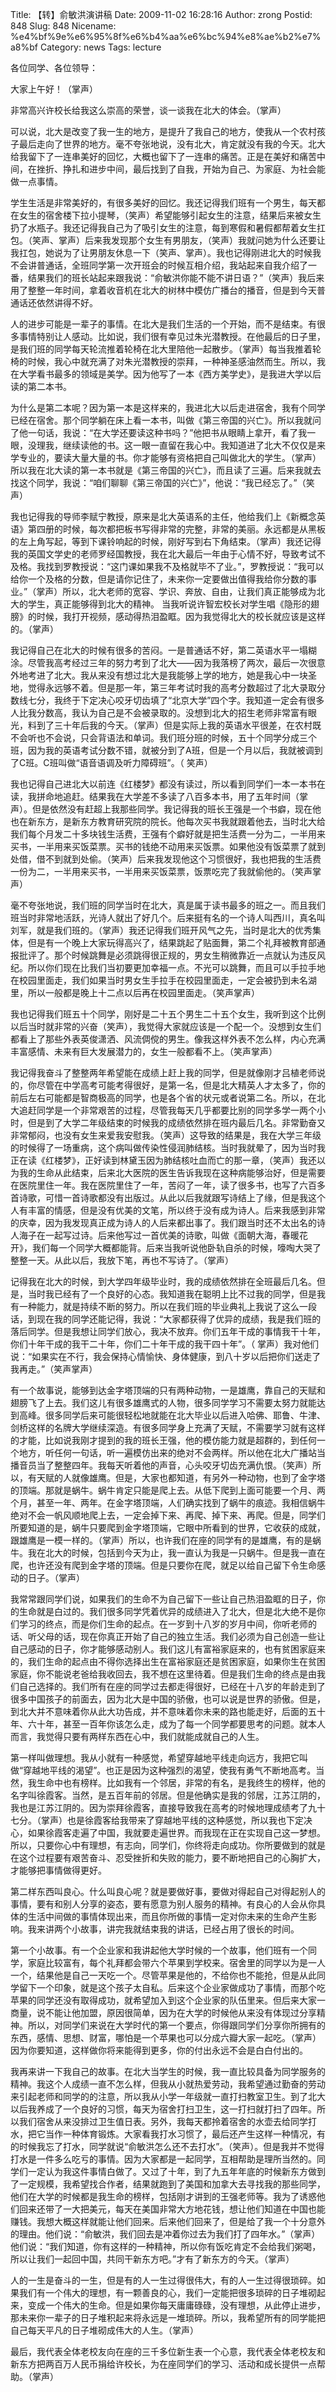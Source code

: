 Title: 【转】俞敏洪演讲稿
Date: 2009-11-02 16:28:16
Author: zrong
Postid: 848
Slug: 848
Nicename: %e4%bf%9e%e6%95%8f%e6%b4%aa%e6%bc%94%e8%ae%b2%e7%a8%bf
Category: news
Tags: lecture

各位同学、各位领导：

大家上午好！（掌声）

非常高兴许校长给我这么崇高的荣誉，谈一谈我在北大的体会。（掌声）

可以说，北大是改变了我一生的地方，是提升了我自己的地方，使我从一个农村孩子最后走向了世界的地方。毫不夸张地说，没有北大，肯定就没有我的今天。北大给我留下了一连串美好的回忆，大概也留下了一连串的痛苦。正是在美好和痛苦中间，在挫折、挣扎和进步中间，最后找到了自我，开始为自己、为家庭、为社会能做一点事情。  
<!--more-->  

学生生活是非常美好的，有很多美好的回忆。我还记得我们班有一个男生，每天都在女生的宿舍楼下拉小提琴，（笑声）希望能够引起女生的注意，结果后来被女生扔了水瓶子。我还记得我自己为了吸引女生的注意，每到寒假和暑假都帮着女生扛包。（笑声、掌声）后来我发现那个女生有男朋友，（笑声）我就问她为什么还要让我扛包，她说为了让男朋友休息一下（笑声、掌声）。我也记得刚进北大的时候我不会讲普通话，全班同学第一次开班会的时候互相介绍，我站起来自我介绍了一番，结果我们的班长站起来跟我说：“俞敏洪你能不能不讲日语？”（笑声）我后来用了整整一年时间，拿着收音机在北大的树林中模仿广播台的播音，但是到今天普通话还依然讲得不好。

人的进步可能是一辈子的事情。在北大是我们生活的一个开始，而不是结束。有很多事情特别让人感动。比如说，我们很有幸见过朱光潜教授。在他最后的日子里，是我们班的同学每天轮流推着轮椅在北大里陪他一起散步。（掌声）每当我推着轮椅的时候，我心中就充满了对朱光潜教授的崇拜，一种神圣感油然而生。所以，我在大学看书最多的领域是美学。因为他写了一本《西方美学史》，是我进大学以后读的第二本书。

为什么是第二本呢？因为第一本是这样来的，我进北大以后走进宿舍，我有个同学已经在宿舍。那个同学躺在床上看一本书，叫做《第三帝国的兴亡》。所以我就问了他一句话，我说：“在大学还要读这种书吗？”他把书从眼睛上拿开，看了我一眼，没理我，继续读他的书。这一眼一直留在我心中。我知道进了北大不仅仅是来学专业的，要读大量大量的书。你才能够有资格把自己叫做北大的学生。（掌声）所以我在北大读的第一本书就是《第三帝国的兴亡》，而且读了三遍。后来我就去找这个同学，我说：“咱们聊聊《第三帝国的兴亡》”，他说：“我已经忘了。”（笑声）

我也记得我的导师李赋宁教授，原来是北大英语系的主任，他给我们上《新概念英语》第四册的时候，每次都把板书写得非常的完整，非常的美丽。永远都是从黑板的左上角写起，等到下课铃响起的时候，刚好写到右下角结束。（掌声）我还记得我的英国文学史的老师罗经国教授，我在北大最后一年由于心情不好，导致考试不及格。我找到罗教授说：“这门课如果我不及格就毕不了业。”，罗教授说：“我可以给你一个及格的分数，但是请你记住了，未来你一定要做出值得我给你分数的事业。”（掌声）所以，北大老师的宽容、学识、奔放、自由，让我们真正能够成为北大的学生，真正能够得到北大的精神。
当我听说许智宏校长对学生唱《隐形的翅膀》的时候，我打开视频，感动得热泪盈眶。因为我觉得北大的校长就应该是这样的。（掌声）

我记得自己在北大的时候有很多的苦闷。一是普通话不好，第二英语水平一塌糊涂。尽管我高考经过三年的努力考到了北大——因为我落榜了两次，最后一次很意外地考进了北大。我从来没有想过北大是我能够上学的地方，她是我心中一块圣地，觉得永远够不着。但是那一年，第三年考试时我的高考分数超过了北大录取分数线七分，我终于下定决心咬牙切齿填了“北京大学”四个字。我知道一定会有很多人比我分数高，我认为自己是不会被录取的。没想到北大的招生老师非常富有眼光，料到了三十年后我的今天。（掌声）但是实际上我的英语水平很差，在农村既不会听也不会说，只会背语法和单词。我们班分班的时候，五十个同学分成三个班，因为我的英语考试分数不错，就被分到了A班，但是一个月以后，我就被调到了C班。C班叫做“语音语调及听力障碍班”。（
笑声）

我也记得自己进北大以前连《红楼梦》都没有读过，所以看到同学们一本一本书在读，我拼命地追赶。结果我在大学差不多读了八百多本书，用了五年时间（掌声）。但是依然没有赶超上我那些同学。我记得我的班长王强是一个书癖，现在他也在新东方，是新东方教育研究院的院长。他每次买书我就跟着他去，当时北大给我们每个月发二十多块钱生活费，王强有个癖好就是把生活费一分为二，一半用来买书，一半用来买饭菜票。买书的钱绝不动用来买饭票。如果他没有饭菜票了就到处借，借不到就到处偷。（笑声）后来我发现他这个习惯很好，我也把我的生活费一份为二，一半用来买书，一半用来买饭菜票，饭票吃完了我就偷他的。（笑声掌声）

毫不夸张地说，我们班的同学当时在北大，真是属于读书最多的班之一。而且我们班当时非常地活跃，光诗人就出了好几个。后来挺有名的一个诗人叫西川，真名叫刘军，就是我们班的。（掌声）我还记得我们班开风气之先，当时是北大的优秀集体，但是有一个晚上大家玩得高兴了，结果跳起了贴面舞，第二个礼拜被教育部通报批评了。那个时候跳舞是必须跳得很正规的，男女生稍微靠近一点就认为违反风纪。所以你们现在比我们当初要更加幸福一点。不光可以跳舞，而且可以手拉手地在校园里面走，我们如果当时男女生手拉手在校园里面走，一定会被扔到未名湖里，所以一般都是晚上十二点以后再在校园里面走。（笑声掌声）

我也记得我们班五十个同学，刚好是二十五个男生二十五个女生，我听到这个比例以后当时就非常的兴奋（笑声），我觉得大家就应该是一个配一个。没想到女生们都看上了那些外表英俊潇洒、风流倜傥的男生。像我这样外表不怎么样，内心充满丰富感情、未来有巨大发展潜力的，女生一般都看不上。（笑声掌声）

我记得我奋斗了整整两年希望能在成绩上赶上我的同学，但是就像刚才吕植老师说的，你尽管在中学高考可能考得很好，是第一名，但是北大精英人才太多了，你的前后左右可能都是智商极高的同学，也是各个省的状元或者说第二名。所以，在北大追赶同学是一个非常艰苦的过程，尽管我每天几乎都要比别的同学多学一两个小时，但是到了大学二年级结束的时候我的成绩依然排在班内最后几名。非常勤奋又非常郁闷，也没有女生来爱我安慰我。（笑声）这导致的结果是，我在大学三年级的时候得了一场重病，这个病叫做传染性侵润肺结核。当时我就晕了，因为当时我正在读《红楼梦》，正好读到林黛玉因为肺结核吐血而亡的那一章，（笑声）我还以为我的生命从此结束，后来北大医院的医生告诉我现在这种病能够治好，但是需要在医院里住一年。我在医院里住了一年，苦闷了一年，读了很多书，也写了六百多首诗歌，可惜一首诗歌都没有出版过。从此以后我就跟写诗结上了缘，但是我这个人有丰富的情感，但是没有优美的文笔，所以终于没有成为诗人。后来我感到非常的庆幸，因为我发现真正成为诗人的人后来都出事了。我们跟当时还不太出名的诗人海子在一起写过诗。后来他写过一首优美的诗歌，叫做《面朝大海，春暖花开》，我们每一个同学大概都能背。后来当我听说他卧轨自杀的时候，嚎啕大哭了整整一天。从此以后，我放下笔，再也不写诗了。（掌声）

记得我在北大的时候，到大学四年级毕业时，我的成绩依然排在全班最后几名。但是，当时我已经有了一个良好的心态。我知道我在聪明上比不过我的同学，但是我有一种能力，就是持续不断的努力。所以在我们班的毕业典礼上我说了这么一段话，到现在我的同学还能记得，我说：“大家都获得了优异的成绩，我是我们班的落后同学。但是我想让同学们放心，我决不放弃。你们五年干成的事情我干十年，你们十年干成的我干二十年，你们二十年干成的我干四十年”。（
掌声）我对他们说：“如果实在不行，我会保持心情愉快、身体健康，到八十岁以后把你们送走了我再走。”（笑声掌声）

有一个故事说，能够到达金字塔顶端的只有两种动物，一是雄鹰，靠自己的天赋和翅膀飞了上去。我们这儿有很多雄鹰式的人物，很多同学学习不需要太努力就能达到高峰。很多同学后来可能很轻松地就能在北大毕业以后进入哈佛、耶鲁、牛津、剑桥这样的名牌大学继续深造。有很多同学身上充满了天赋，不需要学习就有这样的才能，比如说我刚才提到的我的班长王强，他的模仿能力就是超群的，到任何一个地方，听任何一句话，听一遍模仿出来的绝对不会两样。所以他在北大广播站当播音员当了整整四年。我每天听着他的声音，心头咬牙切齿充满仇恨。（笑声）所以，有天赋的人就像雄鹰。但是，大家也都知道，有另外一种动物，也到了金字塔的顶端。那就是蜗牛。蜗牛肯定只能是爬上去。从低下爬到上面可能要一个月、两个月，甚至一年、两年。在金字塔顶端，人们确实找到了蜗牛的痕迹。我相信蜗牛绝对不会一帆风顺地爬上去，一定会掉下来、再爬、掉下来、再爬。但是，同学们所要知道的是，蜗牛只要爬到金字塔顶端，它眼中所看到的世界，它收获的成就，跟雄鹰是一模一样的。（掌声）所以，也许我们在座的同学有的是雄鹰，有的是蜗牛。我在北大的时候，包括到今天为止，我一直认为我是一只蜗牛。但是我一直在爬，也许还没有爬到金字塔的顶端。但是只要你在爬，就足以给自己留下令生命感动的日子。（掌声）

我常常跟同学们说，如果我们的生命不为自己留下一些让自己热泪盈眶的日子，你的生命就是白过的。我们很多同学凭着优异的成绩进入了北大，但是北大绝不是你们学习的终点，而是你们生命的起点。在一岁到十八岁的岁月中间，你听老师的话、听父母的话，现在你真正开始了自己的独立生活。我们必须为自己创造一些让自己感动的日子，你才能够感动别人。我们这儿有富裕家庭来的，也有贫困家庭来的，我们生命的起点由不得你选择出生在富裕家庭还是贫困家庭，如果你生在贫困家庭，你不能说老爸给我收回去，我不想在这里待着。但是我们生命的终点是由我们自己选择的。我们所有在座的同学过去都走得很好，已经在十八岁的年龄走到了很多中国孩子的前面去，因为北大是中国的骄傲，也可以说是世界的骄傲。但是，到北大并不意味着你从此大功告成，并不意味着你未来的路也能走好，后面的五十年、六十年，甚至一百年你该怎么走，成为了每一个同学都要思考的问题。就本人而言，我觉得只要有两样东西在心中，我们就能成就自己的人生。

第一样叫做理想。我从小就有一种感觉，希望穿越地平线走向远方，我把它叫做“穿越地平线的渴望”。也正是因为这种强烈的渴望，使我有勇气不断地高考。当然，我生命中也有榜样。比如我有一个邻居，非常的有名，是我终生的榜样，他的名字叫徐霞客。当然，是五百年前的邻居。但是他确实是我的邻居，江苏江阴的，我也是江苏江阴的。因为崇拜徐霞客，直接导致我在高考的时候地理成绩考了九十七分。（掌声）也是徐霞客给我带来了穿越地平线的这种感觉，所以我也下定决心，如果徐霞客走遍了中国，我就要走遍世界。而我现在正在实现自己这一梦想。所以，只要你心中有理想，有志向，同学们，你终将走向成功。你所要做到的就是在这个过程要有艰苦奋斗、忍受挫折和失败的能力，要不断地把自己的心胸扩大，才能够把事情做得更好。

第二样东西叫良心。什么叫良心呢？就是要做好事，要做对得起自己对得起别人的事情，要有和别人分享的姿态，要有愿意为别人服务的精神。有良心的人会从你具体的生活中间做的事情体现出来，而且你所做的事情一定对你未来的生命产生影响。我来讲两个小故事，讲完我就结束我的讲话，已经占用了很长的时间。

第一个小故事。有一个企业家和我讲起他大学时候的一个故事，他们班有一个同学，家庭比较富有，每个礼拜都会带六个苹果到学校来。宿舍里的同学以为是一人一个，结果他是自己一天吃一个。尽管苹果是他的，不给你也不能抢，但是从此同学留下一个印象，就是这个孩子太自私。后来这个企业家做成功了事情，而那个吃苹果的同学还没有取得成功，就希望加入到这个企业家的队伍里来。但后来大家一商量，说不能让他加盟，原因很简单，因为在大学的时候他从来没有体现过分享精神。所以，对同学们来说在大学时代的第一个要点，你得跟同学们分享你所拥有的东西，感情、思想、财富，哪怕是一个苹果也可以分成六瓣大家一起吃。（掌声）因为你要知道，这样做你将来能得到更多，你的付出永远不会是白白付出的。

我再来讲一下我自己的故事。在北大当学生的时候，我一直比较具备为同学服务的精神。我这个人成绩一直不怎么样，但我从小就热爱劳动，我希望通过勤奋的劳动来引起老师和同学的的注意，所以我从小学一年级就一直打扫教室卫生。到了北大以后我养成了一个良好的习惯，每天为宿舍打扫卫生，这一打扫就打扫了四年。所以我们宿舍从来没排过卫生值日表。另外，我每天都拎着宿舍的水壶去给同学打水，把它当作一种体育锻炼。大家看我打水习惯了，最后还产生这样一种情况，有的时候我忘了打水，同学就说“俞敏洪怎么还不去打水”。（笑声）。但是我并不觉得打水是一件多么吃亏的事情。因为大家都是一起同学，互相帮助是理所当然的。同学们一定认为我这件事情白做了。又过了十年，到了九五年年底的时候新东方做到了一定规模，我希望找合作者，结果就跑到了美国和加拿大去寻找我的那些同学，他们在大学的时候都是我生命的榜样，包括刚才讲到的王强老师等。我为了诱惑他们回来还带了一大把美元，每天在美国非常大方地花钱，想让他们知道在中国也能赚钱。我想大概这样就能让他们回来。后来他们回来了，但是给了我一个十分意外的理由。他们说：“俞敏洪，我们回去是冲着你过去为我们打了四年水。”（掌声）他们说：“我们知道，你有这样的一种精神，所以你有饭吃肯定不会给我们粥喝，所以让我们一起回中国，共同干新东方吧。”才有了新东方的今天。（掌声）

人的一生是奋斗的一生，但是有的人一生过得很伟大，有的人一生过得很琐碎。如果我们有一个伟大的理想，有一颗善良的心，我们一定能把很多琐碎的日子堆砌起来，变成一个伟大的生命。但是如果你每天庸庸碌碌，没有理想，从此停止进步，那未来你一辈子的日子堆积起来将永远是一堆琐碎。所以，我希望所有的同学能把自己每天平凡的日子堆砌成伟大的人生。（掌声）

最后，我代表全体老校友向在座的三千多位新生表一个心意，我代表全体老校友和新东方把两百万人民币捐给许校长，为在座同学们的学习、活动和成长提供一点帮助。（掌声）

